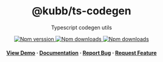 <div align="center">

  <!-- <img src="assets/logo.png" alt="logo" width="200" height="auto" /> -->
  <h1>@kubb/ts-codegen</h1>
  
  <p>
   Typescript codegen utils
  </p>

<!-- Badges -->
<p>
  <a href="https://www.npmjs.com/package/@kubb/ts-codegen">
    <img alt="Npm verssion" src="https://img.shields.io/npm/v/@kubb/ts-codegen?style=for-the-badge"/>
  </a>
  <a href="https://www.npmjs.com/package/@kubb/ts-codegen">
    <img alt="Npm downloads" src="https://img.shields.io/bundlephobia/min/@kubb/ts-codegen?style=for-the-badge"/>
  </a>
  <a href="https://www.npmjs.com/package/@kubb/ts-codegen">
    <img alt="Npm downloads" src="https://img.shields.io/npm/dm/@kubb/ts-codegen?style=for-the-badge"/>
  </a>
</p>
   
<h4>
    <a href="https://codesandbox.io/s/github/stijnvanhulle/kubb/tree/main/examples/simple">View Demo</a>
  <span> · </span>
    <a href="https://kubb.dev/" target="_blank">Documentation</a>
  <span> · </span>
    <a href="https://github.com/stijnvanhulle/kubb/issues/">Report Bug</a>
  <span> · </span>
    <a href="https://github.com/stijnvanhulle/kubb/issues/">Request Feature</a>
  </h4>
</div>

<br />

<!-- About the Project 
## :star2: About the Project

<div align="center"> 
  <img src="assets/screenshot.jpg" alt="screenshot" />
</div>
-->
